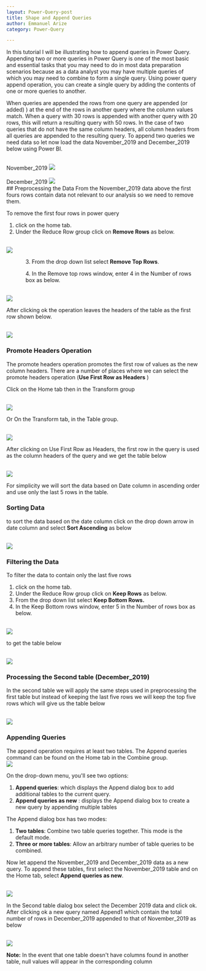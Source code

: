 ```yaml
---
layout: Power-Query-post
title: Shape and Append Queries
author: Emmanuel Arize
category: Power-Query

---
```


In this tutorial I will be illustrating how to append queries in Power Query. Appending two or more queries in Power Query is one of the most basic and essential tasks that you may need to do in most data preparation scenarios because as a data analyst you may have multiple queries of which you may need to combine to form a single query. Using power query append operation, you can create a single query by adding the contents of one or more queries to another.


 When queries are appended the rows from one query are appended (or added) ) at the end of the rows in another query where the column values match.  When a query with 30 rows is appended with another query with 20 rows, this will return a resulting query with 50 rows. In the case of two queries that do not have the same column headers, all column headers from all queries are appended to the resulting query. To append two queries we need data so let now load the data November_2019 and December_2019 below using Power BI.



<br>
November_2019
<img class="w3-center" src="{{'/assets/images/power_query/append_001.jpg' |relative_url}}">

<br>

<br>
December_2019
<img class="w3-center" src="{{'/assets/images/power_query/append_01.jpg' |relative_url}}">

<br>
## Preprocessing the Data
From the November_2019 data above the first fours rows contain data not relevant to our analysis so we need to remove them.

To remove the first four rows in power query
1. click on the home tab.
2. Under the Reduce Row group click on **Remove Rows** as below.

<br>
<img class="w3-center" src="{{'/assets/images/power_query/append_02.jpg' |relative_url}}"/>



<p style="margin-left: 50px;">3. From the drop down list select <b>Remove Top Rows</b>.</P>
<p style="margin-left: 50px;">4. In the Remove top rows window, enter 4 in the Number of rows box as below.</P>

<br>
<img class="w3-center" src="{{'/assets/images/power_query/append_3.jpg' |relative_url}}">
<br>

After clicking ok the operation leaves the headers of the table as the first row shown below.

<br>
<img class="w3-center" src="{{'/assets/images/power_query/append_04.jpg' |relative_url}}">
<br>

###  Promote Headers Operation
The promote headers operation promotes the first row of values as the new column headers.
There are a number of places where we can select the promote headers  operation (**Use First Row as Headers** )

Click on the Home tab then in the Transform group


<br>
<img class="w3-center" src="{{'/assets/images/power_query/append_5.jpg' |relative_url}}">
<br>

Or On the Transform tab, in the Table group.

<br>
<img class="w3-center" src="{{'/assets/images/power_query/append_6.jpg' |relative_url}}">
<br>

After clicking on Use First Row as Headers, the first row in the query is used as the column headers of the query and we get the table below

<br>
<img class="w3-center" src="{{'/assets/images/power_query/append_7.jpg' |relative_url}}">
<br>

For simplicity we will sort the data based on Date column in ascending order and use only the last 5 rows in the table.

### Sorting  Data
 to sort the data based on the date column click on the drop down arrow in date column and select **Sort Ascending** as below

 <br>
 <img class="w3-center" src="{{'/assets/images/power_query/append_8.jpg' |relative_url}}">
 <br>

### Filtering the Data
To filter the data to contain only the last five rows

1. click on the home tab.
2. Under the Reduce Row group click on **Keep Rows** as below.
3. From the drop down list select **Keep Bottom Rows.**
4. In the Keep Bottom rows window, enter 5 in the Number of rows box as below.

<br>
<img class="w3-center" src="{{'/assets/images/power_query/append_9.jpg' |relative_url}}"/>
<br>

to get the table below

<br>
<img class="w3-center" src="{{'/assets/images/power_query/append_10.jpg' |relative_url}}"/>
<br>

### Processing the Second table (December_2019)

In the second table we will apply the same steps used in preprocessing the first table but instead of keeping the last five rows we will keep the top five rows which will give us the table below

<br>
<img class="w3-center" src="{{'/assets/images/power_query/append_11.jpg' |relative_url}}"/>
<br>

### Appending Queries
The append operation requires at least two tables. The Append queries command can be found on the Home tab in the Combine group.
<br>
<img class="w3-center" src="{{'/assets/images/power_query/append_12.jpg' |relative_url}}"/>
<br>


On the drop-down menu, you'll see two options:
1. **Append queries**: which displays the Append dialog box to add additional tables to the
current query.
2. **Append queries as new** : displays the Append dialog box to create a new query by
appending multiple tables

The Append dialog box has two modes:
1. **Two tables**: Combine two table queries together. This mode is the default mode.
2. **Three or more tables**: Allow an arbitrary number of table queries to be combined.

Now let append the November_2019 and December_2019 data as a new query. To append these tables, first select the November_2019 table and on the Home tab, select **Append queries as new**.

<br>
<img class="w3-center" src="{{'/assets/images/power_query/append_13.jpg' |relative_url}}"/>
<br>

In the Second table dialog box select the December 2019 data and click ok. After clicking ok a new query named Append1
which contain the total number of rows in December_2019 appended to that of November_2019 as below

<br>
<img class="w3-center" src="{{'/assets/images/power_query/append_14.jpg' |relative_url}}"/>
<br>

**Note:** In the event that one table doesn't have columns found in another table, null values will appear in the corresponding column
